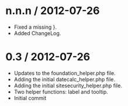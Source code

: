 
n.n.n / 2012-07-26 
==================

  * Fixed a missing }.
  * Added ChangeLog.

0.3 / 2012-07-26 
==================

  * Updates to the foundation_helper.php file.
  * Adding the initial datecalc_helper.php file.
  * Adding the initial sitesecurity_helper.php file.
  * Two helper functions: label and tooltip.
  * Initial commit